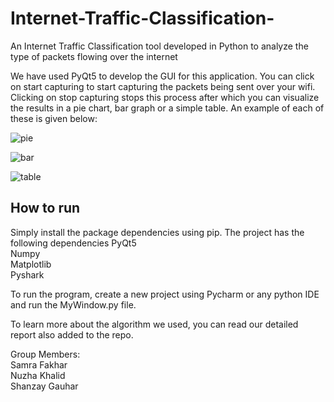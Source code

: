 # Internet-Traffic-Classification-
An Internet Traffic Classification tool developed in Python to analyze the type of packets flowing over the internet

We have used PyQt5 to develop the GUI for this application. You can click on start capturing to start capturing the packets being sent over your wifi. Clicking on stop capturing stops this process after which you can visualize the results in a pie chart, bar graph or a simple table. An example of each of these is given below: 

![pie](https://user-images.githubusercontent.com/68266703/121785775-386be600-cbd5-11eb-961c-2b61091d57ca.png)

![bar](https://user-images.githubusercontent.com/68266703/121785789-4883c580-cbd5-11eb-8a0d-9346c2934dac.png)

![table](https://user-images.githubusercontent.com/68266703/121785809-605b4980-cbd5-11eb-95df-d1368a5fc088.png)


## How to run 
Simply install the package dependencies using pip. The project has the following dependencies
PyQt5 \
Numpy \
Matplotlib \
Pyshark

To run the program, create a new project using Pycharm or any python IDE and run the MyWindow.py file. 

To learn more about the algorithm we used, you can read our detailed report also added to the repo. 

Group Members: \
Samra Fakhar \
Nuzha Khalid \
Shanzay Gauhar
